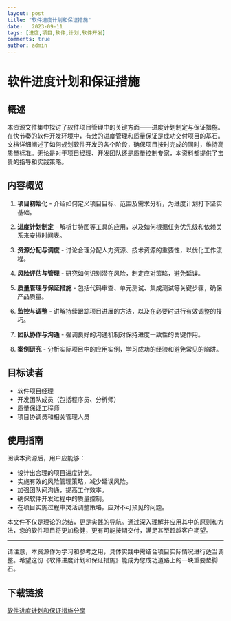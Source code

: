 ```yaml
---
layout: post
title: "软件进度计划和保证措施"
date:   2023-09-11
tags: [进度,项目,软件,计划,软件开发]
comments: true
author: admin
---
```

# 软件进度计划和保证措施

## 概述

本资源文件集中探讨了软件项目管理中的关键方面——进度计划制定与保证措施。在快节奏的软件开发环境中，有效的进度管理和质量保证是成功交付项目的基石。文档详细阐述了如何规划软件开发的各个阶段，确保项目按时完成的同时，维持高质量标准。无论是对于项目经理、开发团队还是质量控制专家，本资料都提供了宝贵的指导和实践策略。

## 内容概览

1. **项目初始化** - 介绍如何定义项目目标、范围及需求分析，为进度计划打下坚实基础。
   
2. **进度计划制定** - 解析甘特图等工具的应用，以及如何根据任务优先级和依赖关系来安排时间表。
   
3. **资源分配与调度** - 讨论合理分配人力资源、技术资源的重要性，以优化工作流程。
   
4. **风险评估与管理** - 研究如何识别潜在风险，制定应对策略，避免延误。
   
5. **质量管理与保证措施** - 包括代码审查、单元测试、集成测试等关键步骤，确保产品质量。
   
6. **监控与调整** - 讲解持续跟踪项目进展的方法，以及在必要时进行有效调整的技巧。
   
7. **团队协作与沟通** - 强调良好的沟通机制对保持进度一致性的关键作用。
   
8. **案例研究** - 分析实际项目中的应用实例，学习成功的经验和避免常见的陷阱。

## 目标读者

- 软件项目经理
- 开发团队成员（包括程序员、分析师）
- 质量保证工程师
- 项目协调员和相关管理人员

## 使用指南

阅读本资源后，用户应能够：

- 设计出合理的项目进度计划。
- 实施有效的风险管理策略，减少延误风险。
- 加强团队间沟通，提高工作效率。
- 确保软件开发过程中的质量控制。
- 在项目实施过程中灵活调整策略，应对不可预见的问题。

本文件不仅是理论的总结，更是实践的导航。通过深入理解并应用其中的原则和方法，您的软件项目将更加稳健，更有可能按期交付，满足甚至超越客户期望。

---

请注意，本资源作为学习和参考之用，具体实践中需结合项目实际情况进行适当调整。希望这份《软件进度计划和保证措施》能成为您成功道路上的一块重要垫脚石。

## 下载链接

[软件进度计划和保证措施分享](https://pan.quark.cn/s/ce81e33fa795)